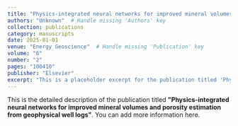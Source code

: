 ```yaml
---
title: "Physics-integrated neural networks for improved mineral volumes and porosity estimation from geophysical well logs"
authors: "Unknown"  # Handle missing 'Authors' key
collection: publications
category: manuscripts
date: 2025-01-01
venue: "Energy Geoscience"  # Handle missing 'Publication' key
volume: "6"
number: "2"
pages: "100410"
publisher: "Elsevier"
excerpt: "This is a placeholder excerpt for the publication titled 'Physics-integrated neural networks for improved mineral volumes and porosity estimation from geophysical well logs'."
---
```


This is the detailed description of the publication titled **"Physics-integrated neural networks for improved mineral volumes and porosity estimation from geophysical well logs"**. You can add more information here.
